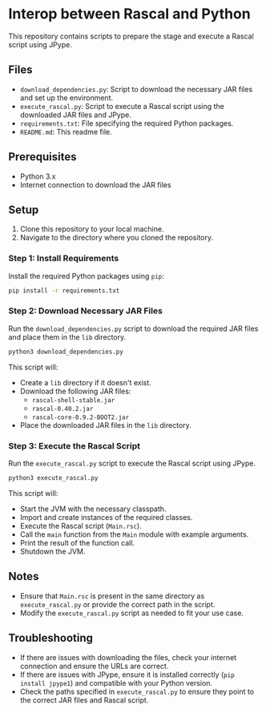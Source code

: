 # Interop between Rascal and Python

This repository contains scripts to prepare the stage and execute a Rascal script using JPype.

## Files

- `download_dependencies.py`: Script to download the necessary JAR files and set up the environment.
- `execute_rascal.py`: Script to execute a Rascal script using the downloaded JAR files and JPype.
- `requirements.txt`: File specifying the required Python packages.
- `README.md`: This readme file.

## Prerequisites

- Python 3.x
- Internet connection to download the JAR files

## Setup

1. Clone this repository to your local machine.
2. Navigate to the directory where you cloned the repository.

### Step 1: Install Requirements

Install the required Python packages using `pip`:

```sh
pip install -r requirements.txt
```

### Step 2: Download Necessary JAR Files

Run the `download_dependencies.py` script to download the required JAR files and place them in the `lib` directory.

```sh
python3 download_dependencies.py
```

This script will:
- Create a `lib` directory if it doesn't exist.
- Download the following JAR files:
  - `rascal-shell-stable.jar`
  - `rascal-0.40.2.jar`
  - `rascal-core-0.9.2-BOOT2.jar`
- Place the downloaded JAR files in the `lib` directory.

### Step 3: Execute the Rascal Script

Run the `execute_rascal.py` script to execute the Rascal script using JPype.

```sh
python3 execute_rascal.py
```

This script will:
- Start the JVM with the necessary classpath.
- Import and create instances of the required classes.
- Execute the Rascal script (`Main.rsc`).
- Call the `main` function from the `Main` module with example arguments.
- Print the result of the function call.
- Shutdown the JVM.

## Notes

- Ensure that `Main.rsc` is present in the same directory as `execute_rascal.py` or provide the correct path in the script.
- Modify the `execute_rascal.py` script as needed to fit your use case.

## Troubleshooting

- If there are issues with downloading the files, check your internet connection and ensure the URLs are correct.
- If there are issues with JPype, ensure it is installed correctly (`pip install jpype1`) and compatible with your Python version.
- Check the paths specified in `execute_rascal.py` to ensure they point to the correct JAR files and Rascal script.